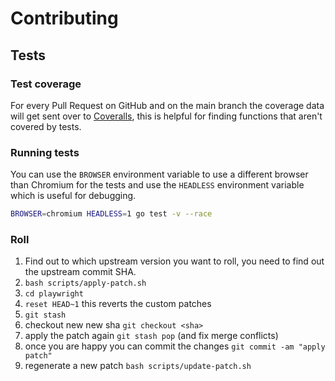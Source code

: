 # Contributing

## Tests

### Test coverage

For every Pull Request on GitHub and on the main branch the coverage data will get sent over to [Coveralls](https://coveralls.io/github/playwright-community/playwright-go), this is helpful for finding functions that aren't covered by tests.

### Running tests

You can use the `BROWSER` environment variable to use a different browser than Chromium for the tests and use the `HEADLESS` environment variable which is useful for debugging.

```bash
BROWSER=chromium HEADLESS=1 go test -v --race
```

### Roll

1. Find out to which upstream version you want to roll, you need to find out the upstream commit SHA.
1. `bash scripts/apply-patch.sh`
1. `cd playwright`
1. `reset HEAD~1` this reverts the custom patches
1. `git stash`
1. checkout new new sha `git checkout <sha>`
1. apply the patch again `git stash pop` (and fix merge conflicts)
1. once you are happy you can commit the changes `git commit -am "apply patch"`
1. regenerate a new patch `bash scripts/update-patch.sh`
